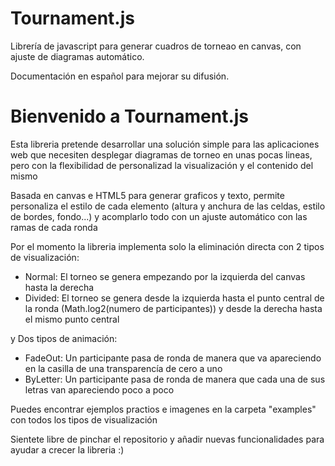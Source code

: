 # Tournament.js
Librería de javascript para generar cuadros de torneao en canvas, con ajuste de diagramas automático.

Documentación en español para mejorar su difusión.

<h1>Bienvenido a Tournament.js </h1>

<p>Esta libreria pretende desarrollar una solución simple para las aplicaciones web que necesiten desplegar diagramas de torneo en unas pocas lineas, pero con la flexibilidad de personalizad la visualización y el contenido del mismo</p>

<p>Basada en canvas e HTML5 para generar graficos y texto, permite personaliza el estilo de cada elemento (altura y anchura de las celdas, estilo de bordes, fondo...) y acomplarlo todo con un ajuste automático con las ramas de cada ronda</p>

<p>Por el momento la libreria implementa solo la eliminación directa con 2 tipos de visualización:</p>

<ul>
  <li>Normal: El torneo se genera empezando por la izquierda del canvas hasta la derecha</li>
  <li>Divided: El torneo se genera desde la izquierda hasta el punto central de la ronda (Math.log2(numero de participantes)) y desde la derecha hasta el mismo punto central</li>
</ul>

<p>y Dos tipos de animación:</p>

<ul>
  <li>FadeOut: Un participante pasa de ronda de manera que va apareciendo en la casilla de una transparencía de cero a uno </li>
  <li>ByLetter: Un participante pasa de ronda de manera que cada una de sus letras van apareciendo poco a poco</li>
</ul>

<p>Puedes encontrar ejemplos practios e imagenes en la carpeta "examples" con todos los tipos de visualización</p>

<p>Sientete libre de pinchar el repositorio y añadir nuevas funcionalidades para ayudar a crecer la libreria :)</p>
